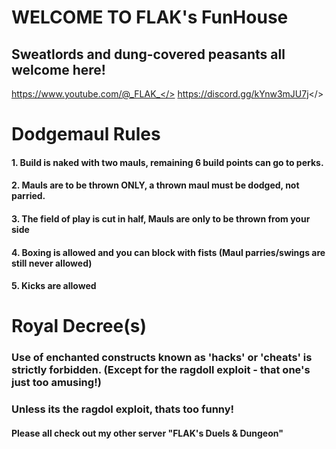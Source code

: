 # WELCOME TO FLAK's FunHouse
## Sweatlords and dung-covered peasants all welcome here!
<a id="My Mordhau Videos">https://www.youtube.com/@_FLAK_</>
<a id="Join Our Discord">https://discord.gg/kYnw3mJU7j</>
# **Dodgemaul Rules**
#### 1. Build is naked with two mauls, remaining 6 build points can go to perks.
#### 2. Mauls are to be thrown ONLY, a thrown maul must be dodged, not parried.
#### 3. The field of play is cut in half, Mauls are only to be thrown from your side
#### 4. Boxing is allowed and you can block with fists (Maul parries/swings are still never allowed)
#### 5. Kicks are allowed
# Royal Decree(s)
### Use of enchanted constructs known as 'hacks' or 'cheats' is strictly forbidden. (Except for the ragdoll exploit - that one's just too amusing!)
### Unless its the ragdol exploit, thats too funny!
#### Please all check out my other server "FLAK's Duels & Dungeon"
